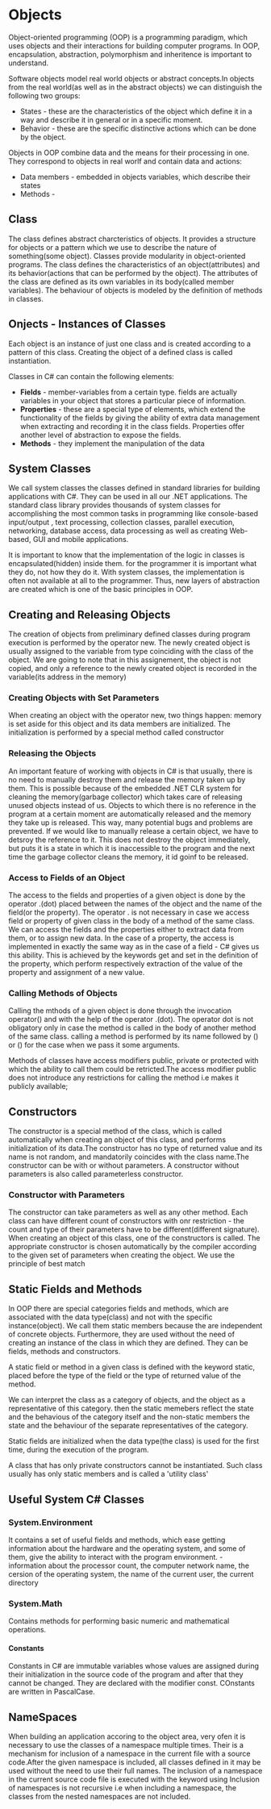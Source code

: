 # Objects

Object-oriented programming (OOP) is a programming paradigm, which uses objects and their interactions for building computer programs. In OOP, encapsulation, abstraction, polymorphism and inheritence is important to understand.

Software objects model real world objects or abstract concepts.In objects from the real world(as well as in the abstract objects) we can distinguish the following two groups:
- States - these are the characteristics of the object which define it in a way and describe it in general or in a specific moment.
- Behavior - these are the specific distinctive actions which can be done by the object.

Objects in OOP combine data and the means for their processing in one. They correspond to objects in real worlf and contain data and actions:
- Data members - embedded in objects variables, which describe their states
- Methods - 

## Class
The class defines abstract charcteristics of objects. It provides a structure for objects or a pattern which we use to describe the nature of something(some object). Classes provide modularity in object-oriented programs. The class defines the characteristics of an object(attributes) and its behavior(actions that can be performed by the object). The attributes of the class are defined as its own variables in its body(called member variables). The behaviour of objects is modeled by the definition of methods in classes.

## Onjects - Instances of Classes
Each object is an instance of just one class and is created according to a pattern of this class. Creating the object of a defined class is called instantiation.

Classes in C# can contain the following elements:

- **Fields** - member-variables from a certain type. fields are actually variables in your object that stores a particular piece of information.
- **Properties** - these are a special type of elements, which extend the functionality of the fields by giving the ability of extra data management when extracting and recording it in the class fields. Properties offer another level of abstraction to expose the fields.
- **Methods** - they implement the manipulation of the data

## System Classes
We call system classes the classes defined in standard libraries for building applications with C#. They can be used in all our .NET applications. The standard class library provides thousands of system classes for accomplishing the most common tasks in programming like console-based input/output , text processing, collection classes, parallel execution, networking, database access, data processing as well as creating Web-based, GUI and mobile applications.

It is important to know that the implementation of the logic in classes is encapsulated(hidden) inside them. for the programmer it is important what they do, not how they do it. With system classes, the implementation is often not available at all to the programmer. Thus, new layers of abstraction are created which is one of the basic principles in OOP.

## Creating and Releasing Objects
The creation of objects from preliminary defined classes during program execution is performed by the operator new. The newly created object is usually assigned to the variable from type coinciding with the class of the object. We are going to note that in this assignement, the object is not copied, and only a reference to the newly created object is recorded in the variable(its address in the memory)

### Creating Objects with Set Parameters
When creating an object with the operator new, two things happen: memory is set aside for this object and its data members are initialized. The initialization is performed by a special method called constructor


### Releasing the Objects
An important feature of working with objects in C# is that usually, there is no need to manually destroy them and release the memory taken up by them. This is possible because of the embedded .NET CLR system for cleaning the memory(garbage collector) which takes care of releasing unused objects instead of us. Objects to which there is no reference in the program at a certain moment are automatically released and the memory they take up is released. This way, many potential bugs and problems are prevented. If we would like to manually release a certain object, we have to detsroy the reference to it. This does not destroy the object immediately, but puts it is a state in which it is inaccessible to the program and the next time the garbage collector cleans the memory, it id goinf to be released.

### Access to Fields of an Object
The access to the fields and properties of a given object is done by the operator .(dot) placed between the names of the object and the name of the field(or the property). The operator . is not necessary in case we access field or property of given class in the body of a method of the same class.
We can access the fields and the properties either to extract data from them, or to assign new data. In the case of a property, the access is implemented in exactly the same way as in the case of a field - C# gives us this ability. This is achieved by the keywords get and set in the definition of the property, which perform respectively extraction of the value of the property and assignment of a new value.

### Calling Methods of Objects
Calling the mthods of a given object is done through the invocation operator() and with the help of the operator .(dot). The operator dot is not obligatory only in case the method is called in the body of another method of the same class. calling a method is performed by its name followed by () or (<parameters>) for the case when we pass it some arguments.

Methods of classes have access modifiers public, private or protected with which the ability to call them could be retricted.The access modifier public does not introduce any restrictions for calling the method i.e makes it publicly available;

## Constructors

The constructor is a special method of the class, which is called automatically when creating an object of this class, and performs initialization of its data.The constructor has no type of returned value and its name is not random, and mandatorily coincides with the class name.The constructor can be with or without parameters. A constructor without parameters is also called parameterless constructor.

### Constructor with Parameters

The constructor can take parameters as well as any other method. Each class can have different count of constructors with onr restriction - the count and type of their parameters have to be different(different signature). When creating an object of this class, one of the constructors is called. The appropriate constructor is chosen automatically by the compiler according to the given set of parameters when creating the object. We use the principle of best match


## Static Fields and Methods

In OOP there are special categories fields and methods, which are associated with the data type(class) and not with the specific instance(object). We call them static members because the are independent of concrete objects. Furthermore, they are used without the need of creating an instance of the class in which they are defined. They can be fields, methods and constructors.

A static field or method in a given class is defined with the keyword static, placed before the type of the field or the type of returned value of the method.

We can interpret the class as a category of objects, and the object as a representative of this category. then the static memebers reflect the state and the behavious of the category itself and the non-static members the state and the behaviour of the separate representatives of the category.


Static fields are initialized when the data type(the class) is used for the first time, during the execution of the program.

A class that has only private constructors cannot be instantiated. Such class usually has only static members and is called a 'utility class'

## Useful System C# Classes

### System.Environment
It contains a set of useful fields and methods, which ease getting information about the hardware and the operating system, and some of them, give the ability to interact with the program environment. - information about the processor count, the computer network name, the cersion of the operating system, the name of the current user, the current directory

### System.Math
Contains methods for performing basic numeric and mathematical operations.

#### Constants
Constants in C# are immutable variables whose values are assigned during their initialization in the source code of the program and after that they cannot be changed. They are declared with the modifier const. COnstants are written in PascalCase.

## NameSpaces
When building an application accoring to the object area, very ofen it is necessary to use the classes of a namespace multiple times. Their is a mechanism for inclusion of a namespace in the current file with a source code.After the given namespace is included, all classes defined in it may be used without the need to use their full names.
The inclusion of a namespace in the current source code file is executed with the keyword using
Inclusion of namespaces is not recursive i.e when including a namespace, the classes from the nested namespaces are not included.